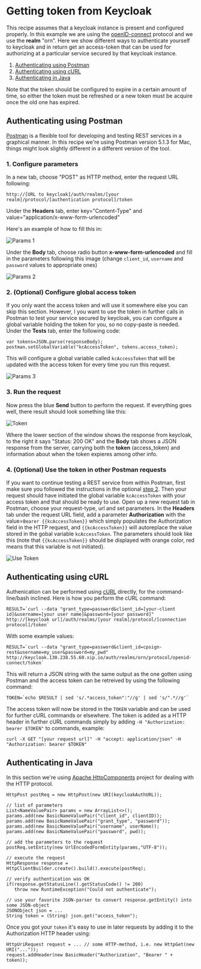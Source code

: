 # Getting token from Keycloak
This recipe assumes that a keycloak instance is present and configured properly. In this example we are using the [openID-connect](http://openid.net/connect/ "OpenID-connect") protocol 
and we use the **realm** "orn". Here we show different ways to authenticate yourself to keycloak and in return get an access-token 
that can be used for authorizing at a particular service secured by that keycloak instance. 

1. [Authenticating using Postman](#authenticating-using-postman)
2. [Authenticating using cURL](#authenticating-using-curl)
3. [Authenticating in Java](#authenticating-in-java)

Note that the token should be configured to expire in a certain amount of time, so either the token must be refreshed or a new token must be
acquire once the old one has expired. 

## Authenticating using Postman
[Postman](https://www.getpostman.com/ "Postman") is a flexible tool for developing and testing REST services in a graphical manner.
In this recipe we're using Postman version 5.1.3 for Mac, things might look slightly different in a different version of the tool.

### 1. Configure parameters
In a new tab, choose "POST" as HTTP method, enter the request URL following:
```
http://[URL to keycloak]/auth/realms/[your realm]/protocol/[authentication protocol]/token
```
Under the **Headers** tab, enter key="Content-Type" and value="application/x-www-form-urlencoded"

Here's an example of how to fill this in:

![Params 1](postman-params-1.png)

Under the **Body** tab, choose radio button **x-www-form-urlencoded** and fill in the parameters following this image (change `client_id`, `username` and `password` values to appropriate ones)

![Params 2](postman-params-2.png)

### 2. (Optional) Configure global access token
If you only want the access token and will use it somewhere else you can skip this section. However, I you want to use the token
in further calls in Postman to test your service secured by keycloak, you can configure a global variable holding the token for you, so no copy-paste is needed.
Under the **Tests** tab, enter the following code:
```
var tokens=JSON.parse(responseBody); 
postman.setGlobalVariable("kcAccessToken", tokens.access_token); 
```
This will configure a global variable called `kcAccessToken` that will be updated with the access token for every time you run this request.

![Params 3](postman-params-3.png)

### 3. Run the request
Now press the blue **Send** button to perform the request. If everything goes well, there result should look something like this:

![Token](postman-token.png)

Where the lower section of the window shows the response from keycloak, to the right it says "Status: 200 OK" and the **Body** tab
shows a JSON response from the server, carrying both the **token** (access_token) and information about when the token expieres among other info.

### 4. (Optional) Use the token in other Postman requests 
If you want to continue testing a REST service from within Postman, first make sure you followed the instructions in the optional
[step 2](#2-optional-configure-global-access-token). Then your request should have initiated the global variable `kcAccessToken` with your access token and that should 
be ready to use. Open up a new request tab in Postman, choose your request-type, url and set parameters. In the **Headers** tab under the request URL field,
add a parameter **Authorization** with the value=`Bearer {{kcAccessToken}}` which simply populates the Authorization field in the HTTP request,
and `{{kcAccessToken}}` will autoreplace the value stored in the gobal variable `kcAccessToken`. The parameters should look like this (note that `{{kcAccessToken}}` 
should be displayed with orange color, red means that this variable is not initiated). 

![Use Token](postman-use-token.png)


## Authenticating using cURL
Authenication can be performed using [cURL](https://curl.haxx.se/ "cURL") directly, for the command-line/bash inclined. Here is how
you perform the cURL command:
```
RESULT=`curl --data "grant_type=password&client_id=[your-client id]&username=[your user name]&password=[your password]" http://[keycloak url]/auth/realms/[your realm]/protocol/[connection protocol]/token`
```
With some example values:
```
RESULT=`curl --data "grant_type=password&client_id=cpsign-rest&username=my_user&password=my_pwd" http://keycloak.130.238.55.60.xip.io/auth/realms/orn/protocol/openid-connect/token`
```
This will return a JSON string with the same output as the one gotten using Postman and the access token can be retreived 
by using the following command:
```
TOKEN=`echo $RESULT | sed 's/.*access_token":"//g' | sed 's/".*//g'`
```

The access token will now be stored in the `TOKEN` variable and can be used for further cURL commands or elsewhere. The token is added as a 
HTTP header in further cURL commands simply by adding `-H "Authorization: bearer $TOKEN"` to commands, example:
```
curl -X GET "[your request url]" -H "accept: application/json" -H "Authorization: bearer $TOKEN"
```


## Authenticating in Java
In this section we're using [Apache HttpComponents](https://hc.apache.org/) project for dealing with the HTTP protocol. 

```
HttpPost postReq = new HttpPost(new URI(keycloakAuthURL));

// list of parameters
List<NameValuePair> params = new ArrayList<>();
params.add(new BasicNameValuePair("client_id", clientID));
params.add(new BasicNameValuePair("grant_type", "password"));
params.add(new BasicNameValuePair("username", userName));
params.add(new BasicNameValuePair("password", pwd));

// add the parameters to the request
postReq.setEntity(new UrlEncodedFormEntity(params,"UTF-8"));

// execute the request
HttpResponse response = HttpClientBuilder.create().build().execute(postReq);

// verify authentication was OK
if(response.getStatusLine().getStatusCode() != 200)
   throw new RuntimeException("Could not authenticate");
   
// use your favorite JSON-parser to convert response.getEntity() into some JSON-object
JSONObject json = ... 
String token = (String) json.get("access_token");
```

Once you got your `token` it's easy to use in later requests by adding it to the Authorization HTTP header using: 
```
HttpUriRequest request = ... // some HTTP-method, i.e. new HttpGet(new URI("..."));
request.addHeader(new BasicHeader("Authorization", "Bearer " + token));
```

